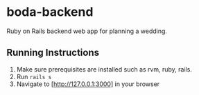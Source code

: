 # boda-backend
Ruby on Rails backend web app for planning a wedding.

Running Instructions
--------------------
1. Make sure prerequisites are installed such as rvm, ruby, rails.
2. Run `rails s`
3. Navigate to [http://127.0.0.1:3000] in your browser

